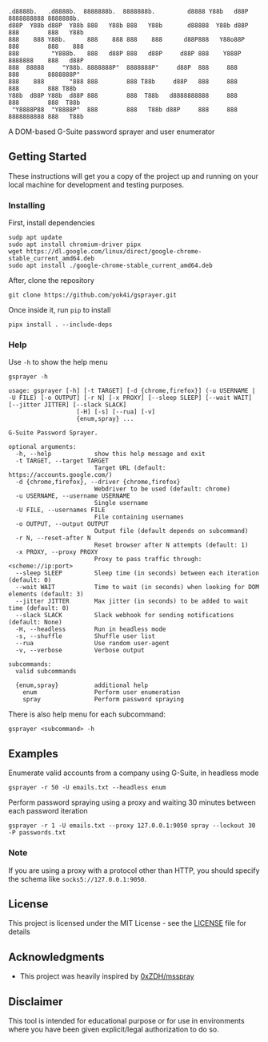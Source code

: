```
.d8888b.   .d8888b.  8888888b.  8888888b.         d8888 Y88b   d88P 8888888888 8888888b.
d88P  Y88b d88P  Y88b 888   Y88b 888   Y88b       d88888  Y88b d88P  888        888   Y88b
888    888 Y88b.      888    888 888    888      d88P888   Y88o88P   888        888    888
888         "Y888b.   888   d88P 888   d88P     d88P 888    Y888P    8888888    888   d88P
888  88888     "Y88b. 8888888P"  8888888P"     d88P  888     888     888        8888888P"
888    888       "888 888        888 T88b     d88P   888     888     888        888 T88b
Y88b  d88P Y88b  d88P 888        888  T88b   d8888888888     888     888        888  T88b
 "Y8888P88  "Y8888P"  888        888   T88b d88P     888     888     8888888888 888   T88b
```

A DOM-based G-Suite password sprayer and user enumerator

## Getting Started

These instructions will get you a copy of the project up and running on your local machine for development and testing purposes.


### Installing

First, install dependencies

```
sudp apt update
sudo apt install chromium-driver pipx
wget https://dl.google.com/linux/direct/google-chrome-stable_current_amd64.deb
sudo apt install ./google-chrome-stable_current_amd64.deb
```

After, clone the repository

```
git clone https://github.com/yok4i/gsprayer.git
```

Once inside it, run `pip` to install

```
pipx install . --include-deps
```

### Help

Use `-h` to show the help menu

```
gsprayer -h

usage: gsprayer [-h] [-t TARGET] [-d {chrome,firefox}] (-u USERNAME | -U FILE) [-o OUTPUT] [-r N] [-x PROXY] [--sleep SLEEP] [--wait WAIT] [--jitter JITTER] [--slack SLACK]
                   [-H] [-s] [--rua] [-v]
                   {enum,spray} ...

G-Suite Password Sprayer.

optional arguments:
  -h, --help            show this help message and exit
  -t TARGET, --target TARGET
                        Target URL (default: https://accounts.google.com/)
  -d {chrome,firefox}, --driver {chrome,firefox}
                        Webdriver to be used (default: chrome)
  -u USERNAME, --username USERNAME
                        Single username
  -U FILE, --usernames FILE
                        File containing usernames
  -o OUTPUT, --output OUTPUT
                        Output file (default depends on subcommand)
  -r N, --reset-after N
                        Reset browser after N attempts (default: 1)
  -x PROXY, --proxy PROXY
                        Proxy to pass traffic through: <scheme://ip:port>
  --sleep SLEEP         Sleep time (in seconds) between each iteration (default: 0)
  --wait WAIT           Time to wait (in seconds) when looking for DOM elements (default: 3)
  --jitter JITTER       Max jitter (in seconds) to be added to wait time (default: 0)
  --slack SLACK         Slack webhook for sending notifications (default: None)
  -H, --headless        Run in headless mode
  -s, --shuffle         Shuffle user list
  --rua                 Use random user-agent
  -v, --verbose         Verbose output

subcommands:
  valid subcommands

  {enum,spray}          additional help
    enum                Perform user enumeration
    spray               Perform password spraying
```

There is also help menu for each subcommand:

```
gsprayer <subcommand> -h
```


## Examples

Enumerate valid accounts from a company using G-Suite, in headless mode

```
gsprayer -r 50 -U emails.txt --headless enum
```

Perform password spraying using a proxy and waiting 30 minutes between each password iteration

```
gsprayer -r 1 -U emails.txt --proxy 127.0.0.1:9050 spray --lockout 30 -P passwords.txt
```

### Note

If you are using a proxy with a protocol other than HTTP, you should specify the schema like `socks5://127.0.0.1:9050`.


## License

This project is licensed under the MIT License - see the [LICENSE](LICENSE) file for details


## Acknowledgments

* This project was heavily inspired by [0xZDH/msspray](https://github.com/0xZDH/msspray)


## Disclaimer

This tool is intended for educational purpose or for use in environments where you have been given explicit/legal authorization to do so.
